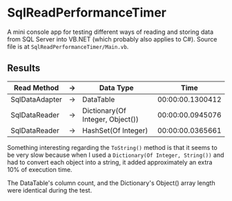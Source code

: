 # SqlReadPerformanceTimer
A mini console app for testing different ways of reading and storing data from SQL Server into VB.NET (which probably also applies to C#). Source file is at `SqlReadPerformanceTimer/Main.vb`.

## Results
| Read Method    | -> | Data Type                        | Time             |
|----------------|----|----------------------------------|------------------|
| SqlDataAdapter | -> | DataTable                        | 00:00:00.1300412 |
| SqlDataReader  | -> | Dictionary(Of Integer, Object()) | 00:00:00.0945076 |
| SqlDataReader  | -> | HashSet(Of Integer)              | 00:00:00.0365661 |

Something interesting regarding the `ToString()` method is that it seems to be very slow because when I used a `Dictionary(Of Integer, String())` and had to convert each object into a string, it added approximately an extra 10% of execution time.

The DataTable's column count, and the Dictionary's Object() array length were identical during the test.
